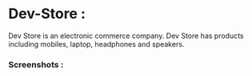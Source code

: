 # Dev-Store :

Dev Store is an electronic commerce company. Dev Store has products including mobiles, laptop, headphones and speakers.

### Screenshots :


